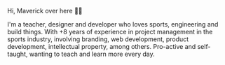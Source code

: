 Hi, Maverick over here 👋🏻

I'm a teacher, designer and developer who loves sports, engineering and build things. With +8 years of experience in project management in the sports industry, involving branding, web development, product development, intellectual property, among others. Pro-active and self-taught, wanting to teach and learn more every day.

<!---
- 👋 Hi, I’m 
- 👀 I’m interested in ...
- 🌱 I’m currently learning ...
- 💞️ I’m looking to collaborate on ...
- 📫 How to reach me ...
maverck-/maverck- is a ✨ special ✨ repository because its `README.md` (this file) appears on your GitHub profile.
You can click the Preview link to take a look at your changes.
--->
